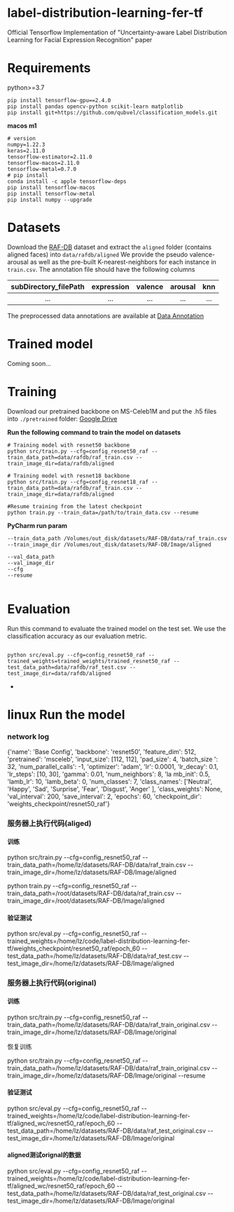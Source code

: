 # label-distribution-learning-fer-tf
Official Tensorflow Implementation of "Uncertainty-aware Label Distribution Learning for Facial Expression Recognition" paper

# Requirements
python>=3.7

```
pip install tensorflow-gpu==2.4.0
pip install pandas opencv-python scikit-learn matplotlib
pip install git+https://github.com/qubvel/classification_models.git
```

**macos m1**
```shell
# version
numpy=1.22.3
keras=2.11.0
tensorflow-estimator=2.11.0
tensorflow-macos=2.11.0
tensorflow-metal=0.7.0
# pip install
conda install -c apple tensorflow-deps
pip install tensorflow-macos
pip install tensorflow-metal
pip install numpy --upgrade
```







# Datasets
Download the [RAF-DB](http://www.whdeng.cn/RAF/model1.html#dataset) dataset and extract the `aligned` folder (contains aligned faces) into `data/rafdb/aligned`
We provide the pseudo valence-arousal as well as the pre-built K-nearest-neighbors for each instance in `train.csv`. The annotation file should have the following columns

| subDirectory_filePath | expression | valence | arousal | knn |
|:---------------------:|:----------:|:-------:|:-------:|:---:|
| ...                   | ...        | ...     | ...     | ... |

The preprocessed data annotations are available at [Data Annotation](https://drive.google.com/drive/folders/1nm91FPPj2Se305GWC-zpxqnNfEQvz2uq?usp=sharing)
    
# Trained model
Coming soon...

# Training 
Download our pretrained backbone on MS-Celeb1M and put the .h5 files into `./pretrained` folder: [Google Drive](https://drive.google.com/drive/folders/1xplUqjQ49ozP5VrG3DbzyZkgZ58y80Wo?usp=sharing)


**Run the following command to train the model on datasets**
```Shell
# Training model with resnet50 backbone
python src/train.py --cfg=config_resnet50_raf --train_data_path=data/rafdb/raf_train.csv --train_image_dir=data/rafdb/aligned 

# Training model with resnet18 backbone
python src/train.py --cfg=config_resnet18_raf --train_data_path=data/rafdb/raf_train.csv --train_image_dir=data/rafdb/aligned 

#Resume training from the latest checkpoint
python train.py --train_data=/path/to/train_data.csv --resume
```
**PyCharm run param**
```Shell
--train_data_path /Volumes/out_disk/datasets/RAF-DB/data/raf_train.csv
--train_image_dir /Volumes/out_disk/datasets/RAF-DB/Image/aligned

--val_data_path 
--val_image_dir 
--cfg
--resume


```



# Evaluation
Run this command to evaluate the trained model on the test set. We use the classification accuracy as our evaluation metric.
```Shell

python src/eval.py --cfg=config_resnet50_raf --trained_weights=trained_weights/trained_resnet50_raf --test_data_path=data/rafdb/raf_test.csv --test_image_dir=data/rafdb/aligned

```

-


# linux Run the model

### network log
{'name': 'Base Config', 'backbone': 'resnet50', 'feature_dim': 512, 'pretrained': 'msceleb', 'input_size': [112, 112], 'pad_size': 4, 'batch_size
': 32, 'num_parallel_calls': -1, 'optimizer': 'adam', 'lr': 0.0001, 'lr_decay': 0.1, 'lr_steps': [10, 30], 'gamma': 0.01, 'num_neighbors': 8, 'la
mb_init': 0.5, 'lamb_lr': 10, 'lamb_beta': 0, 'num_classes': 7, 'class_names': ['Neutral', 'Happy', 'Sad', 'Surprise', 'Fear', 'Disgust', 'Anger'
], 'class_weights': None, 'val_interval': 200, 'save_interval': 2, 'epochs': 60, 'checkpoint_dir': 'weights_checkpoint/resnet50_raf'}

### 服务器上执行代码(aliged)
#### 训练
python src/train.py --cfg=config_resnet50_raf --train_data_path=/home/lz/datasets/RAF-DB/data/raf_train.csv --train_image_dir=/home/lz/datasets/RAF-DB/Image/aligned

python train.py --cfg=config_resnet50_raf --train_data_path=/root/datasets/RAF-DB/data/raf_train.csv --train_image_dir=/root/datasets/RAF-DB/Image/aligned


#### 验证测试
python src/eval.py --cfg=config_resnet50_raf --trained_weights=/home/lz/code/label-distribution-learning-fer-tf/weights_checkpoint/resnet50_raf/epoch_60  --test_data_path=/home/lz/datasets/RAF-DB/data/raf_test.csv --test_image_dir=/home/lz/datasets/RAF-DB/Image/aligned

### 服务器上执行代码(original)
#### 训练
python src/train.py --cfg=config_resnet50_raf --train_data_path=/home/lz/datasets/RAF-DB/data/raf_train_original.csv --train_image_dir=/home/lz/datasets/RAF-DB/Image/original

恢复训练

python src/train.py --cfg=config_resnet50_raf --train_data_path=/home/lz/datasets/RAF-DB/data/raf_train_original.csv --train_image_dir=/home/lz/datasets/RAF-DB/Image/original --resume

#### 验证测试
python src/eval.py --cfg=config_resnet50_raf --trained_weights=/home/lz/code/label-distribution-learning-fer-tf/aligned_wc/resnet50_raf/epoch_60  --test_data_path=/home/lz/datasets/RAF-DB/data/raf_test_original.csv --test_image_dir=/home/lz/datasets/RAF-DB/Image/original

#### aligned测试orignal的数据
python src/eval.py --cfg=config_resnet50_raf --trained_weights=/home/lz/code/label-distribution-learning-fer-tf/aligned_wc/resnet50_raf/epoch_60  --test_data_path=/home/lz/datasets/RAF-DB/data/raf_test_original.csv --test_image_dir=/home/lz/datasets/RAF-DB/Image/original